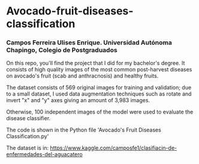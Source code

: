 # **Avocado-fruit-diseases-classification**

### **Campos Ferreira Ulises Enrique. Universidad Autónoma Chapingo, Colegio de Postgraduados**

On this repo, you'll find the project that I did for my bachelor's degree.
It consists of high quality images of the most common post-harvest diseases on avocado's fruit (scab and anthracnosis) and healthy fruits.

The dataset consists of 569 original images for training and validation; due to a small dataset, I used data augmentation techniques such as rotate and invert "x" and "y" axes giving an amount of 3,983 images.

Otherwise, 100 independent images of the model were used to evaluate the disease classifier.

The code is shown in the Python file 'Avocado's Fruit Diseases Classification.py'

The dataset is in: https://www.kaggle.com/camposfe1/clasifiacin-de-enfermedades-del-aguacatero
